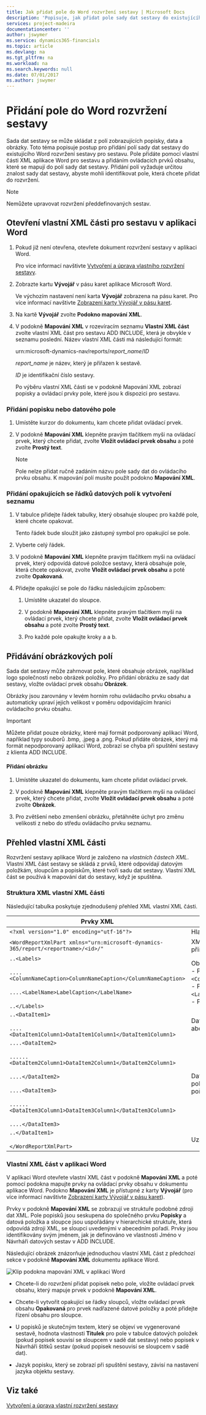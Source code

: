 ```yaml
---
title: Jak přidat pole do Word rozvržení sestavy | Microsoft Docs
description: 'Popisuje, jak přidat pole sady dat sestavy do existujícího Word rozvržení sestavy pro sestavu.'
services: project-madeira
documentationcenter: ''
author: jswymer
ms.service: dynamics365-financials
ms.topic: article
ms.devlang: na
ms.tgt_pltfrm: na
ms.workload: na
ms.search.keywords: null
ms.date: 07/01/2017
ms.author: jswymer
---
```

# <a name="add-fields-to-a-word-report-layout"></a>Přidání pole do Word rozvržení sestavy
Sada dat sestavy se může skládat z polí zobrazujících popisky, data a obrázky. Toto téma popisuje postup pro přidání polí sady dat sestavy do existujícího Word rozvržení sestavy pro sestavu. Pole přidáte pomocí vlastní části XML aplikace Word pro sestavu a přidáním ovládacích prvků obsahu, které se mapují do polí sady dat sestavy. Přidání polí vyžaduje určitou znalost sady dat sestavy, abyste mohli identifikovat pole, která chcete přidat do rozvržení.  
  
> [!NOTE]  
>  Nemůžete upravovat rozvržení předdefinovaných sestav<!--Onprem. Built-in layouts can only be modified by using the development environment-->.  

##  <a name="OpenXMLPart"></a> Otevření vlastní XML části pro sestavu v aplikaci Word  
  
1.  Pokud již není otevřena, otevřete dokument rozvržení sestavy v aplikaci Word.  
  
     Pro více informací navštivte [Vytvoření a úprava vlastního rozvržení sestavy](ui-how-create-custom-report-layout.md).  
  
2.  Zobrazte kartu **Vývojář** v pásu karet aplikace Microsoft Word.  
  
     Ve výchozím nastavení není karta **Vývojář** zobrazena na pásu karet. Pro více informací navštivte [Zobrazení karty Vývojář v pásu karet](http://go.microsoft.com/fwlink/?LinkID=389631).  
  
3.  Na kartě **Vývojář** zvolte **Podokno mapování XML**.  
  
4.  V podokně **Mapování XML** v rozevíracím seznamu **Vlastní XML část** zvolte vlastní XML část pro sestavu ADD INCLUDE<!--[!INCLUDE[d365fin](../../includes/d365fin_md.md)]-->, která je obvykle v seznamu poslední. Název vlastní XML části má následující formát:  
  
     urn:microsoft-dynamics-nav/reports/*report_name*/*ID*  
  
     *report_name* je název, který je přiřazen k sestavě<!--OnPrem as specified by the report's [Name Property-duplicate](../FullExperience/nav_dev_long_md.md)]-->.  
  
     *ID* je identifikační číslo sestavy.  
  
     Po výběru vlastní XML části se v podokně Mapování XML zobrazí popisky a ovládací prvky pole, které jsou k dispozici pro sestavu.  
  
### <a name="to-add-a-label-or-data-field"></a>Přidání popisku nebo datového pole  
  
1.  Umístěte kurzor do dokumentu, kam chcete přidat ovládací prvek.  
  
2.  V podokně **Mapování XML** klepněte pravým tlačítkem myši na ovládací prvek, který chcete přidat, zvolte **Vložit ovládací prvek obsahu** a poté zvolte **Prostý text**.  
  
    > [!NOTE]  
    >  Pole nelze přidat ručně zadáním názvu pole sady dat do ovládacího prvku obsahu. K mapování polí musíte použít podokno **Mapování XML**.  
  
### <a name="to-add-repeating-rows-of-data-fields-to-create-a-list"></a>Přidání opakujících se řádků datových polí k vytvoření seznamu  
  
1.  V tabulce přidejte řádek tabulky, který obsahuje sloupec pro každé pole, které chcete opakovat.  
  
     Tento řádek bude sloužit jako zástupný symbol pro opakující se pole.  
  
2.  Vyberte celý řádek.  
  
3.  V podokně **Mapování XML** klepněte pravým tlačítkem myši na ovládací prvek, který odpovídá datové položce sestavy, která obsahuje pole, která chcete opakovat, zvolte **Vložit ovládací prvek obsahu** a poté zvolte **Opakovaná**.  
  
4.  Přidejte opakující se pole do řádku následujícím způsobem:  
  
    1.  Umístěte ukazatel do sloupce.  
  
    2.  V podokně **Mapování XML** klepněte pravým tlačítkem myši na ovládací prvek, který chcete přidat, zvolte **Vložit ovládací prvek obsahu** a poté zvolte **Prostý text**.  
  
    3.  Pro každé pole opakujte kroky a a b.  
  
## <a name="adding-image-fields"></a>Přidávání obrázkových polí  
 Sada dat sestavy může zahrnovat pole, které obsahuje obrázek, například logo společnosti nebo obrázek položky. Pro přidání obrázku ze sady dat sestavy, vložte ovládací prvek obsahu **Obrázek**.  
  
 Obrázky jsou zarovnány v levém horním rohu ovládacího prvku obsahu a automaticky upraví jejich velikost v poměru odpovídajícím hranici ovládacího prvku obsahu.  
  
> [!IMPORTANT]  
>  Můžete přidat pouze obrázky, které mají formát podporovaný aplikací Word, například typy souborů .bmp, .jpeg a .png. Pokud přidáte obrázek, který má formát nepodporovaný aplikací Word, zobrazí se chyba při spuštění sestavy z klienta ADD INCLUDE<!--[!INCLUDE[d365fin](../../includes/d365fin_md.md)]-->.  
  
#### <a name="to-add-an-image"></a>Přidání obrázku  
  
1.  Umístěte ukazatel do dokumentu, kam chcete přidat ovládací prvek.  
  
2.  V podokně **Mapování XML** klepněte pravým tlačítkem myši na ovládací prvek, který chcete přidat, zvolte **Vložit ovládací prvek obsahu** a poté zvolte **Obrázek**.  
  
3.  Pro zvětšení nebo zmenšení obrázku, přetáhněte úchyt pro změnu velikosti z nebo do středu ovládacího prvku seznamu.  

## <a name="custom-xml-part-overview"></a>Přehled vlastní XML části
Rozvržení sestavy aplikace Word je založeno na *vlastních částech XML*. Vlastní XML část sestavy se skládá z prvků, které odpovídají datovým položkám, sloupcům a popiskům, které tvoří sadu dat sestavy. <!--OnPrem The data as defined in the Report Dataset Designer in Microsoft Dynamics NAV Development Environment. -->Vlastní XML část se používá k mapování dat do sestavy, když je spuštěna.

  
### <a name="xml-structure-of-custom-xml-part"></a>Struktura XML vlastní XML části  
Následující tabulka poskytuje zjednodušený přehled XML vlastní XML části.  
  
|Prvky XML|Popis|  
|------------------|-----------------|  
|`<?xml version="1.0" encoding="utf-16"?>`|Hlavička|  
|`<WordReportXmlPart xmlns="urn:microsoft-dynamics-365/report/<reportname>/<id>/"`|XML specifikace oboru názvů. `<reportname>` je název, který je přiřazen k sestavě. `<id>` je ID, které je přiřazeno k sestavě.|  
|`..<Labels>`<br /><br /> `....<ColumnNameCaption>ColumnNameCaption</ColumnNameCaption>`<br /><br /> `....<LabelName>LabelCaption</LabelName>`<br /><br /> `..</Labels>`|Obsahuje všechny popisky sestavy.<!--OnPren The element includes labels that are related to columns that have the [IncludeCaption Property](../FullExperience/Name%20Property-duplicate.md).--><br />-   Prvky popisků, které souvisejí se sloupci, mají formát `<ColumnNameCaption>ColumnNameCaption</ColumnNameCaption>`<!--OnPrem where `ColumnName` is determined by the column's Name Property.-->.<br />-   Prvky popisků mají formát `<LabelName>LabelName</LableName`<!--OnPrem where LabelName is determined by the label's Name Property.-->.<br />-   Popisky jsou abecedně seřazeny.|  
|`..<DataItem1>`<br /><br /> `....<DataItem1Column1>DataItem1Column1</DataItem1Column1>`|Datová položka a sloupce nejvyšší úrovně. Sloupce jsou abecedně seřazeny.<!--OnPrem <br /><br /> The element names and values are determined by the [Name Property-duplicate](../FullExperience/Name%20Property-duplicate.md) of the data item or column.-->|  
|`....<DataItem2>`<br /><br /> `......<DataItem2Column1>DataItem2Column1</DataItem2Column1>`<br /><br /> `....</DataItem2>`<br /><br /> `....<DataItem3>`<br /><br /> `......<DataItem3Column1>DataItem3Column1</DataItem3Column1>`<br /><br /> `....</DataItem3>`|Datové položky a sloupce, které jsou vnořeny do datové položky nejvyšší úrovně. Sloupce jsou uvedeny v abecedním pořadí pod příslušnou datovou položkou.|  
|`..</DataItem1>`<br /><br /> `</WordReportXmlPart>`|Uzavírací prvek.|  
  
### <a name="custom-xml-part-in-word"></a>Vlastní XML část v aplikaci Word  
 V aplikaci Word otevřete vlastní XML část v podokně **Mapování XML** a poté pomocí podokna mapujte prvky na ovládací prvky obsahu v dokumentu aplikace Word. Podokno **Mapování XML** je přístupné z karty **Vývojář** (pro více informací navštivte [Zobrazení karty Vývojář v pásu karet](http://go.microsoft.com/fwlink/?LinkID=389631)).  
  
 Prvky v podokně **Mapování XML** se zobrazují ve struktuře podobné zdroji dat XML. Pole popisků jsou seskupena do společného prvku **Popisky** a datová položka a sloupce jsou uspořádány v hierarchické struktuře, která odpovídá zdroji XML, se sloupci uvedenými v abecedním pořadí. Prvky jsou identifikovány svým jménem, jak je definováno ve vlastnosti Jméno v Návrháři datových sestav v ADD INCLUDE<!--[!INCLUDE[nav_dev_short](../../includes/nav_dev_short_md.md)]-->.  
  
 Následující obrázek znázorňuje jednoduchou vlastní XML část z předchozí sekce v podokně **Mapování XML** dokumentu aplikace Word.  
  
 ![Klip podokna mapování XML v aplikaci Word](media/nav_reportlayout_xmlmappingpane.png "NAV_ReportLayout_XMLMappingPane")  
  
-   Chcete-li do rozvržení přidat popisek nebo pole, vložíte ovládací prvek obsahu, který mapuje prvek v podokně **Mapování XML**.  
  
-   Chcete-li vytvořit opakující se řádky sloupců, vložte ovládací prvek obsahu **Opakovaná** pro prvek nadřazené datové položky a poté přidejte řízení obsahu pro sloupce.  
  
-   U popisků je skutečným textem, který se objeví ve vygenerované sestavě, hodnota vlastnosti **Titulek** pro pole v tabulce datových položek (pokud popisek souvisí se sloupcem v sadě dat sestavy) nebo popisek v Návrháři štítků sestav (pokud popisek nesouvisí se sloupcem v sadě dat).  
  
-   Jazyk popisku, který se zobrazí při spuštění sestavy, závisí na nastavení jazyka objektu sestavy. <!--OnPrem For more information, see [Multiple Document Languages](../FullExperience/Viewing%20the%20Application%20in%20Different%20Languages.md).-->  
  
## <a name="see-also"></a>Viz také  
 [Vytvoření a úprava vlastní rozvržení sestavy](ui-how-create-custom-report-layout.md)   